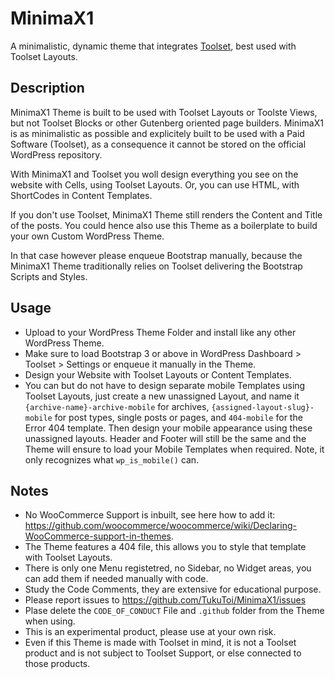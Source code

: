 # MinimaX1

A minimalistic, dynamic theme that integrates [Toolset](https://toolset.com/), best used with Toolset Layouts.

## Description

MinimaX1 Theme is built to be used with Toolset Layouts or Toolste Views, but not Toolset Blocks or other Gutenberg oriented page builders.
MinimaX1 is as minimalistic as possible and explicitely built to be used with a Paid Software (Toolset), as a consequence it cannot be stored on the official WordPress repository.

With MinimaX1 and Toolset you woll design everything you see on the website with Cells, using Toolset Layouts.
Or, you can use HTML, with ShortCodes in Content Templates.

If you don't use Toolset, MinimaX1 Theme still renders the Content and Title of the posts.
You could hence also use this Theme as a boilerplate to build your own Custom WordPress Theme.

In that case however please enqueue Bootstrap manually, because the MinimaX1 Theme traditionally relies on Toolset delivering the Bootstrap Scripts and Styles.

## Usage

- Upload to your WordPress Theme Folder and install like any other WordPress Theme.
- Make sure to load Bootstrap 3 or above in WordPress Dashboard > Toolset > Settings or enqueue it manually in the Theme. 
- Design your Website with Toolset Layouts or Content Templates.
- You can but do not have to design separate mobile Templates using Toolset Layouts, just create a new unassigned Layout, and name it `{archive-name}-archive-mobile` for archives, `{assigned-layout-slug}-mobile` for post types, single posts or pages, and `404-mobile` for the Error 404 template. Then design your mobile appearance using these unassigned layouts. Header and Footer will still be the same and the Theme will ensure to load your Mobile Templates when required. Note, it only recognizes what `wp_is_mobile()` can.

## Notes

- No WooCommerce Support is inbuilt, see here how to add it: https://github.com/woocommerce/woocommerce/wiki/Declaring-WooCommerce-support-in-themes.
- The Theme features a 404 file, this allows you to style that template with Toolset Layouts.
- There is only one Menu registetred, no Sidebar, no Widget areas, you can add them if needed manually with code.
- Study the Code Comments, they are extensive for educational purpose.
- Please report issues to https://github.com/TukuToi/MinimaX1/issues
- Plase delete the `CODE_OF_CONDUCT` File and `.github` folder from the Theme when using.
- This is an experimental product, please use at your own risk.
- Even if this Theme is made with Toolset in mind, it is not a Toolset product and is not subject to Toolset Support, or else connected to those products. 
